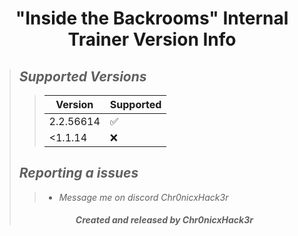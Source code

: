 # <center> "Inside the Backrooms" Internal Trainer Version Info </center>
>## ***Supported Versions***
>>| Version    | Supported          |
>>| ---------  | ------------------ |
>>| 2.2.56614    | :white_check_mark: |
>>| <1.1.14     | :x:                |
>## ***Reporting a issues***
>>+ *Message me on discord Chr0nicxHack3r*
>###### <center> ***Created and released by Chr0nicxHack3r*** </center>

